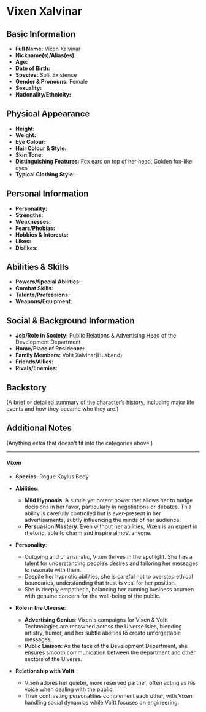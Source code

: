 # Vixen Xalvinar

## **Basic Information**

- **Full Name:** Vixen Xalvinar
- **Nickname(s)/Alias(es):**
- **Age:**
- **Date of Birth:**
- **Species:** Split Existence
- **Gender & Pronouns:** Female
- **Sexuality:**
- **Nationality/Ethnicity:**

## **Physical Appearance**

- **Height:**
- **Weight:**
- **Eye Colour:**
- **Hair Colour & Style:**
- **Skin Tone:**
- **Distinguishing Features:** Fox ears on top of her head, Golden fox-like eyes
- **Typical Clothing Style:**

## **Personal Information**

- **Personality:**
- **Strengths:**
- **Weaknesses:**
- **Fears/Phobias:**
- **Hobbies & Interests:**
- **Likes:**
- **Dislikes:**

## **Abilities & Skills**

- **Powers/Special Abilities:**
- **Combat Skills:**
- **Talents/Professions:**
- **Weapons/Equipment:**

## **Social & Background Information**

- **Job/Role in Society:** Public Relations & Advertising Head of the Development Department
- **Home/Place of Residence:**
- **Family Members:** Voltt Xalvinar(Husband)
- **Friends/Allies:**
- **Rivals/Enemies:**

## **Backstory**

(A brief or detailed summary of the character’s history, including major life events and how they became who they are.)

## **Additional Notes**

(Anything extra that doesn't fit into the categories above.)

---

#### **Vixen**

- **Species**: Rogue Kaylus Body
- **Abilities**:
  - **Mild Hypnosis**: A subtle yet potent power that allows her to nudge decisions in her favor, particularly in negotiations or debates. This ability is carefully controlled but is ever-present in her advertisements, subtly influencing the minds of her audience.
  - **Persuasion Mastery**: Even without her abilities, Vixen is an expert in rhetoric, able to charm and inspire almost anyone.
- **Personality**:

  - Outgoing and charismatic, Vixen thrives in the spotlight. She has a talent for understanding people’s desires and tailoring her messages to resonate with them.
  - Despite her hypnotic abilities, she is careful not to overstep ethical boundaries, understanding that trust is vital for her position.
  - She is deeply empathetic, balancing her cunning business acumen with genuine concern for the well-being of the public.

- **Role in the Ulverse**:

  - **Advertising Genius**: Vixen's campaigns for Vixen & Voltt Technologies are renowned across the Ulverse Isles, blending artistry, humor, and her subtle abilities to create unforgettable messages.
  - **Public Liaison**: As the face of the Development Department, she ensures smooth communication between the department and other sectors of the Ulverse.

- **Relationship with Voltt**:
  - Vixen adores her quieter, more reserved partner, often acting as his voice when dealing with the public.
  - Their contrasting personalities complement each other, with Vixen handling social dynamics while Voltt focuses on engineering.
